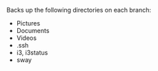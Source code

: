 Backs up the following directories on each branch:
- Pictures
- Documents
- Videos
- .ssh
- i3, i3status
- sway

